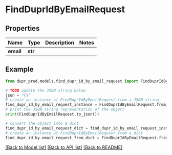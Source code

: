 # FindDuprIdByEmailRequest


## Properties

Name | Type | Description | Notes
------------ | ------------- | ------------- | -------------
**email** | **str** |  | 

## Example

```python
from dupr_prod.models.find_dupr_id_by_email_request import FindDuprIdByEmailRequest

# TODO update the JSON string below
json = "{}"
# create an instance of FindDuprIdByEmailRequest from a JSON string
find_dupr_id_by_email_request_instance = FindDuprIdByEmailRequest.from_json(json)
# print the JSON string representation of the object
print(FindDuprIdByEmailRequest.to_json())

# convert the object into a dict
find_dupr_id_by_email_request_dict = find_dupr_id_by_email_request_instance.to_dict()
# create an instance of FindDuprIdByEmailRequest from a dict
find_dupr_id_by_email_request_from_dict = FindDuprIdByEmailRequest.from_dict(find_dupr_id_by_email_request_dict)
```
[[Back to Model list]](../README.md#documentation-for-models) [[Back to API list]](../README.md#documentation-for-api-endpoints) [[Back to README]](../README.md)


